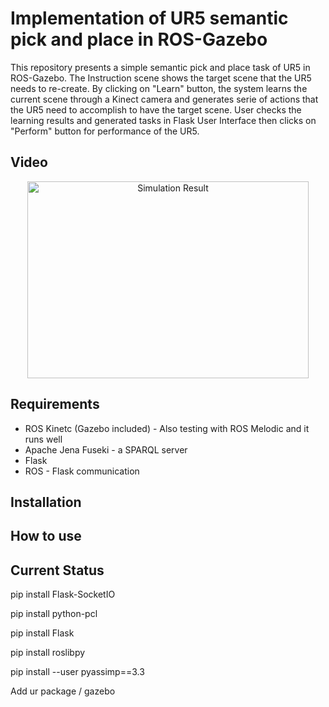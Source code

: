 Implementation of UR5 semantic pick and place in ROS-Gazebo 
==================================================================
This repository presents a simple semantic pick and place task of UR5 in ROS-Gazebo. The Instruction scene shows the target scene that the UR5 needs to re-create. By clicking on "Learn" button, the system learns the current scene through a Kinect camera and generates serie of actions that the UR5 need to accomplish to have the target scene. User checks the learning results and generated tasks in Flask User Interface then clicks on "Perform" button for performance of the UR5.

## Video
<p align="center">
<a href="http://www.youtube.com/watch?feature=player_embedded&v=VpH7y9el_gs" target="_blank"><img src="http://img.youtube.com/vi/VpH7y9el_gs/0.jpg" alt="Simulation Result" width="450" height="315" border="0" /></a>

## Requirements
* ROS Kinetc (Gazebo included) - Also testing with ROS Melodic and it runs well
* Apache Jena Fuseki - a SPARQL server
* Flask
* ROS - Flask communication
## Installation

## How to use

## Current Status
pip install Flask-SocketIO

pip install python-pcl

pip install Flask

pip install roslibpy

pip install --user pyassimp==3.3

Add ur package / gazebo
